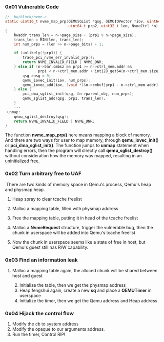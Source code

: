 ### 0x01 Vulnerable Code

```c
//  hw/block/nvme.c
static uint16_t nvme_map_prp(QEMUSGList *qsg, QEMUIOVector *iov, uint64_t prp1,
                             uint64_t prp2, uint32_t len, NvmeCtrl *n)
{
    hwaddr trans_len = n->page_size - (prp1 % n->page_size);
    trans_len = MIN(len, trans_len);
    int num_prps = (len >> n->page_bits) + 1;

    if (unlikely(!prp1)) {
        trace_pci_nvme_err_invalid_prp();
        return NVME_INVALID_FIELD | NVME_DNR;
    } else if (n->bar.cmbsz && prp1 >= n->ctrl_mem.addr &&
               prp1 < n->ctrl_mem.addr + int128_get64(n->ctrl_mem.size)) {
        qsg->nsg = 0;
        qemu_iovec_init(iov, num_prps);
        qemu_iovec_add(iov, (void *)&n->cmbuf[prp1 - n->ctrl_mem.addr], trans_len);
    } else {
        pci_dma_sglist_init(qsg, &n->parent_obj, num_prps);
        qemu_sglist_add(qsg, prp1, trans_len);
    }
    ···
 unmap:
    qemu_sglist_destroy(qsg);
    return NVME_INVALID_FIELD | NVME_DNR;
}
```

The function **nvme_map_prp()** here means mapping a block of memory. And there are two ways for user to map memory, through **qemu_iovec_init()** or **pci_dma_sglist_init()**. The function jumps to **unmap** statement when handling errors, then the program will directly call **qemu_sglist_destroy()** without consideration how the memory was mapped, resulting in an uninitialized free.

### 0x02 Turn arbitrary free to UAF

​		There are two kinds of memory space in Qemu's process, Qemu's heap and physmap heap.

1. Heap spray to clear tcache freelist
2. Malloc a mapping table, filled with physmap address
3. Free the mapping table, putting it in head of the tcache freelist

4. Malloc a **NvmeRequest** structure, trigger the vulnerable bug, then the chunk in userspace will be added into Qemu's tcache freelist
5. Now the chunk in userspace seems like a state of free in host, but Qemu's guest still has R/W capability.

### 0x03 Find an information leak

1. Malloc a mapping table again, the alloced chunk will be shared between host and guest

 	2. Initialize the table, then we get the physmap address 
 	3. Heap fengshui again, create a new **sq** and place a **QEMUTimer** in userspace
 	4. Initialize the timer, then we get the Qemu address and Heap address

### 0x04 Hijack the control flow

1. Modify the cb to system address
2. Modify the opaque to our arguments address.
3. Run the timer, Control RIP!





